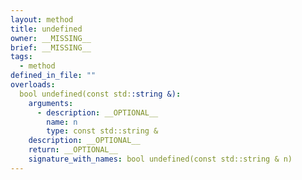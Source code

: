 ```yaml
---
layout: method
title: undefined
owner: __MISSING__
brief: __MISSING__
tags:
  - method
defined_in_file: ""
overloads:
  bool undefined(const std::string &):
    arguments:
      - description: __OPTIONAL__
        name: n
        type: const std::string &
    description: __OPTIONAL__
    return: __OPTIONAL__
    signature_with_names: bool undefined(const std::string & n)
---
```

